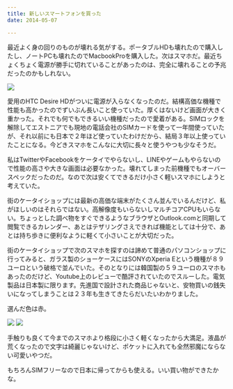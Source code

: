 ```yaml
---
title: 新しいスマートフォンを買った
date: 2014-05-07

---
```


最近よく身の回りのものが壊れる気がする。ポータブルHDも壊れたので購入したし、ノートPCも壊れたのでMacbookProを購入した。次はスマホだ。最近ちょくちょく電源が勝手に切れていることがあったのは、完全に壊れることの予兆だったのかもしれない。

![](https://farm6.staticflickr.com/5521/14102079426_c8ac46e2d1_b_d.jpg)

愛用のHTC Desire HDがついに電源が入らなくなったのだ。結構高価な機種で性能も高かったのでずいぶん長いこと使っていた。厚くはないけど画面が大きく重かった。それでも何でもできるいい機種だったので愛着がある。SIMロックを解除してエストニアでも現地の電話会社のSIMカードを使って一年間使っていたが、それ以前にも日本で２年ほど使っていたわけだから、結局３年以上使っていたことになる。今どきスマホをこんなに大切に長々と使うやつも少なそうだ。

私はTwitterやFacebookをケータイでやらないし、LINEやゲームもやらないので性能の高さや大きな画面は必要なかった。壊れてしまった前機種でもオーバースペックだったのだ。なので次は安くてできるだけ小さく軽いスマホにしようと考えていた。

街のケータイショップには最新の高価な端末がたくさん並んでいるんだけど、私がほしいのはそれらではない。高解像度もいらないしマルチコアCPUもいらない。ちょっとした調べ物をすぐできるようなブラウザとOutlook.comと同期して閲覧できるカレンダー、あとはテザリングさえできれば機能としては十分で、あとは持ち歩きに便利なように軽くて小さいことが大切だった。

街のケータイショップで次のスマホを探すのは諦めて普通のパソコンショップに行ってみると、ガラス製のショーケースにはSONYのXperia Eという機種が８９ユーロという破格で並んでいた。そのとなりには韓国製の５９ユーロのスマホもあったのだけど、Youtube上のレビューで酷評されていたのでスルーした。電気製品は日本製に限ります。先進国で設計された商品じゃないと、安物買いの銭失いになってしまうことは２３年も生きてきたらだいたいわかりました。

選んだ色は赤。

![](https://farm3.staticflickr.com/2899/14125554124_57d240534b_b_d.jpg)
![](https://farm8.staticflickr.com/7311/14122244212_f95d43cd45_b_d.jpg)

手触りも良くて今までのスマホより格段に小さく軽くなったから大満足。液晶が荒くなったので文字は綺麗じゃないけど、ポケットに入れても全然邪魔にならない可愛いやつだ。

もちろんSIMフリーなので日本に帰ってからも使える。いい買い物ができたかな。
